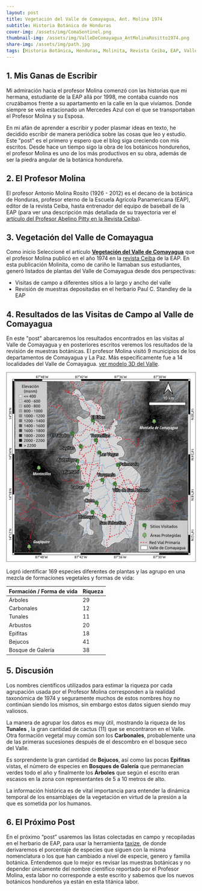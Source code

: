 ```yaml
---
layout: post
title: Vegetación del Valle de Comayagua, Ant. Molina 1974
subtitle: Historia Botánica de Honduras
cover-img: /assets/img/ComaSentinel.png
thumbnail-img: /assets/img/ValleDeComayagua_AntMolinaRositto1974.png
share-img: /assets/img/path.jpg
tags: [Historia Botánica, Honduras, Molinita, Revista Ceiba, EAP, Valle de Comayagua, Ant. Molina]
---
```


## 1. Mis Ganas de Escribir
Mi admiración hacia el profesor Molina comenzó con las historias que mi hermana, estudiante de la EAP allá por 1998, me contaba cuando nos cruzábamos frente a su  apartamento en la calle en la que vivíamos. Donde siempre se veía estacionado un Mercedes Azul con el que se transportaban el Profesor Molina y su Esposa.

En mi afán de aprender a escribir y poder plasmar ideas en texto, he decidido escribir de manera periódica sobre las cosas que leo y estudio. Este "post" es el primero y espero que el blog siga creciendo con mis escritos. Desde hace un tiempo sigo la obra de los botánicos hondureños, el profesor Molina es uno de los más productivos en su obra, además de ser la piedra angular de la botánica hondureña.
 
## 2. El Profesor Molina
El profesor Antonio Molina Rosito (1926 - 2012) es el decano de la botánica de Honduras, profesor eterno de la Escuela Agrícola Panamericana (EAP), editor de la revista Ceiba, hasta entrenador del equipo de baseball de la EAP (para ver una descripción más detallada de su trayectoria ver el [artículo del Profesor Abelino Pitty en la Revista Ceiba](https://revistas.zamorano.edu/index.php/CEIBA/article/view/290/283)). 
 
## 3. Vegetación del Valle de Comayagua
Como inicio Seleccioné el artículo [**Vegetación del Valle de Comayagua**](https://revistas.zamorano.edu/index.php/CEIBA/article/view/831) que el profesor Molina publicó en el año 1974 en la [revista Ceiba](https://revistas.zamorano.edu/index.php/CEIBA) de la EAP. En esta publicación Molinita, como de cariño le llamaban sus estudiantes, generó listados de plantas del Valle de Comayagua desde dos perspectivas:

- Visitas de campo a diferentes sitios a lo largo y ancho del valle
- Revisión de muestras depositadas en el herbario Paul C. Standley de la EAP

## 4. Resultados de las Visitas de Campo al Valle de Comayagua
En este "post" abarcaremos los resultados encontrados en las visitas al Valle de Comayagua y en posteriores escritos veremos los resultados de la revisión de muestras botánicas. El profesor Molina visitó 9 municipios de los departamentos de Comayagua y La Paz. Más específicamente fue a 14 localidades del Valle de Comayagua. [ver modelo 3D del Valle](https://klauswiese.github.io/assets/HTML/ValleComayagua/index.html).

![alt text](/assets/img/ValleDeComayagua_AntMolinaRositto1974.png)

Logró identificar 169 especies diferentes de plantas y las agrupo en una mezcla de formaciones vegetales y formas de vida:

| Formación / Forma de vida | Riqueza     |
|---------------------------|-------------|
| Árboles 		                | 29          |
| Carbonales                | 12          |
| Tunales                   | 11          |
| Arbustos                  | 20          |
| Epifitas                  | 18          |
| Bejucos                   | 41          |
| Bosque de Galería         | 38          |

## 5. Discusión

Los nombres científicos utilizados para estimar la riqueza por cada agrupación usada por el Profesor Molina corresponden a la realidad taxonómica de 1974 y seguramente muchos de estos nombres hoy no continúan siendo los mismos, sin embargo estos datos siguen siendo muy valiosos.

La manera de agrupar los datos es muy útil, mostrando la riqueza de los **Tunales** ,  la gran cantidad de cactus (11) que se encontraron en el Valle. Otra formación vegetal muy común son los **Carbonales**, probablemente una de las primeras sucesiones después de el descombro en el bosque seco del Valle.

Es sorprendente la gran cantidad de **Bejucos**,  así como las pocas **Epifitas** vistas, el número de especies en **Bosques de Galería** que permanecian verdes todo el año y finalmente los **Árboles** que según el escrito eran escasos en la zona con representantes de 5 a 10 metros de alto.

La información histórica es de vital importancia para entender la dinámica temporal de los ensamblajes de la vegetación en virtud de la presión a la que es sometida por los humanos.

## 6. El Próximo Post

En el próximo “post” usaremos las listas colectadas en campo y recopiladas en el herbario de EAP, para usar la herramienta [taxize](https://f1000research.com/articles/2-191), de donde derivaremos el porcentaje de especies que siguen con la misma nomenclatura o los que han cambiado a nivel de especie, genero y familia botánica. Entendemos que lo mejor es revisar las muestras botánicas y no depender únicamente del nombre científico reportado por el Profesor Molina, esta labor no corresponde a este escrito y sabemos que los nuevos botánicos hondureños ya están en esta titánica labor.
